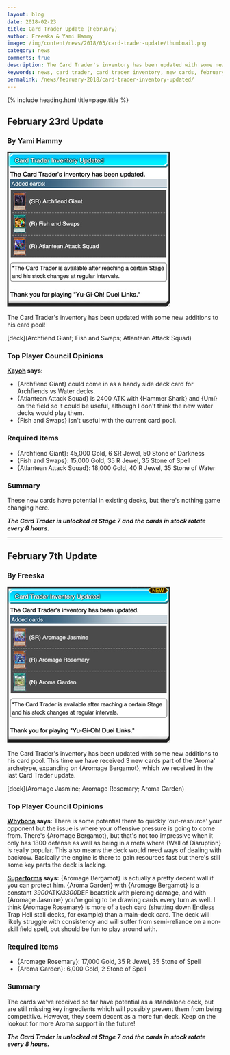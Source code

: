 ```yaml
---
layout: blog
date: 2018-02-23
title: Card Trader Update (February)
author: Freeska & Yami Hammy
image: /img/content/news/2018/03/card-trader-update/thumbnail.png
category: news
comments: true
description: The Card Trader's inventory has been updated with some new additions to his card pool. Check here for a review by the Top Player Council!
keywords: news, card trader, card trader inventory, new cards, february
permalink: /news/february-2018/card-trader-inventory-updated/
---
```


{% include heading.html title=page.title %}

## February 23rd Update 
### By Yami Hammy

![screenshot](/img/content/news/2018/02/card-trader-update/screenshot-feb-23.jpg)

The Card Trader's inventory has been updated with some new additions to his card pool! 

[deck](Archfiend Giant; Fish and Swaps; Atlantean Attack Squad)

### Top Player Council Opinions
**[Kayoh](/authors/kayoh/) says:** 

- {Archfiend Giant} could come in as a handy side deck card for Archfiends vs Water decks.
- {Atlantean Attack Squad} is 2400 ATK with {Hammer Shark} and {Umi} on the field so it could be useful, although I don't think the new water decks would play them.
- {Fish and Swaps} isn't useful with the current card pool.

### Required Items

- {Archfiend Giant}: 45,000 Gold, 6 SR Jewel, 50 Stone of Darkness
- {Fish and Swaps}: 15,000 Gold, 35 R Jewel, 35 Stone of Spell
- {Atlantean Attack Squad}: 18,000 Gold, 40 R Jewel, 35 Stone of Water  

### Summary

These new cards have potential in existing decks, but there's nothing game changing here.

***The Card Trader is unlocked at Stage 7 and the cards in stock rotate every 8 hours.***

---

## February 7th Update 
### By Freeska

![screenshot](/img/content/news/2018/02/card-trader-update/screenshot-feb-07.jpg)

The Card Trader's inventory has been updated with some new additions to his card pool. This time we have received 3 new cards part of the 'Aroma' archetype, expanding on {Aromage Bergamot}, which we received in the last Card Trader update.

[deck](Aromage Jasmine; Aromage Rosemary; Aroma Garden)

### Top Player Council Opinions
**[Whybona](/authors/whybona/) says:** 
There is some potential there to quickly 'out-resource' your opponent but the issue is where your offensive pressure is going to come from. There's {Aromage Bergamot}, but that's not too impressive when it only has 1800 defense as well as being in a meta where {Wall of Disruption} is really popular. This also means the deck would need ways of dealing with backrow. 
Basically the engine is there to gain resources fast but there's still some key parts the deck is lacking.

**[Superforms](/authors/superforms/) says:** 
{Aromage Bergamot} is actually a pretty decent wall if you can protect him. {Aroma Garden} with {Aromage Bergamot} is a constant *3900*ATK/*3300*DEF beatstick with piercing damage, and with {Aromage Jasmine} you're going to be drawing cards every turn as well. I think {Aromage Rosemary} is more of a tech card (shutting down Endless Trap Hell stall decks, for example) than a main-deck card. The deck will likely struggle with consistency and will suffer from semi-reliance on a non-skill field spell, but should be fun to play around with.

### Required Items

<!---- {Aromage Jasmine}: 6 SR Jewels, 50 Stone of -->
- {Aromage Rosemary}: 17,000 Gold, 35 R Jewel, 35 Stone of Spell 
- {Aroma Garden}: 6,000 Gold, 2 Stone of Spell

### Summary

The cards we've received so far have potential as a standalone deck, but are still missing key ingredients which will possibly prevent them from being competitive. However, they seem decent as a more fun deck. Keep on the lookout for more Aroma support in the future!

***The Card Trader is unlocked at Stage 7 and the cards in stock rotate every 8 hours.***